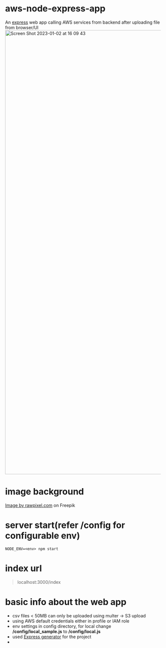 # aws-node-express-app

An [express](https://expressjs.com/) web app calling AWS services from backend after uploading file from browser/UI
<img width="1440" alt="Screen Shot 2023-01-02 at 16 09 43" src="https://user-images.githubusercontent.com/48423778/210202794-df0ea111-a880-4656-a9e3-a19200f5a040.png">


# image background

<a href="https://www.freepik.com/free-vector/blue-curve-frame-template_16326538.htm#query=blue%20background&position=1&from_view=search&track=sph">Image by rawpixel.com</a> on Freepik

# server start(refer /config for configurable env)

```
NODE_ENV=<env> npm start
```

# index url

> localhost:3000/index

# basic info about the web app

- csv files < 50MB can only be uploaded using multer -> S3 upload
- using AWS default credentials either in profile or IAM role
- env settings in config directory, for local change **/config/local_sample.js** to **/config/local.js**
- used [Express generator](https://expressjs.com/en/starter/generator.html) for the project
-

